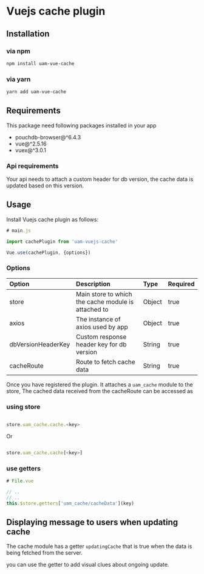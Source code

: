 # Vuejs cache plugin

## Installation

### via npm

```bash
npm install uam-vue-cache
```

### via yarn

```bash
yarn add uam-vue-cache
```
## Requirements
This package need following packages installed in your app

  - pouchdb-browser@^6.4.3
  - vue@^2.5.16
  - vuex@^3.0.1

### Api requirements
Your api needs to attach a custom header for db version, the cache data is updated based on this version.

## Usage

Install Vuejs cache plugin as follows:

```js
# main.js

import cachePlugin from 'uam-vuejs-cache'

Vue.use(cachePlugin, {options})

```

### Options

| Option                 | Description                                              | Type     | Required |
|:-----------------------|:---------------------------------------------------------|:---------|:---------|
| store                  | Main store to which the cache module is attached to      | Object   | true     |
| axios                  | The instance of axios used by app                        | Object   | true     | 
| dbVersionHeaderKey     | Custom response header key for db version                       | String   | true     |
| cacheRoute             | Route to fetch cache data                                | String   | true     |

Once you have registered the plugin. It attaches a `uam_cache` module to the store, The cached data received from the cacheRoute can be accessed as

### using store
 
```js

store.uam_cache.cache.<key>
```
Or

```js

store.uam_cache.cache[<key>]
```

### use getters

```js
# File.vue

// ..
// ..
this.$store.getters['uam_cache/cacheData'](key)

```
## Displaying message to users when updating cache

The cache module has a getter `updatingCache` that is true when the data is being fetched from the server.

you can use the getter to add visual clues about ongoing update.

